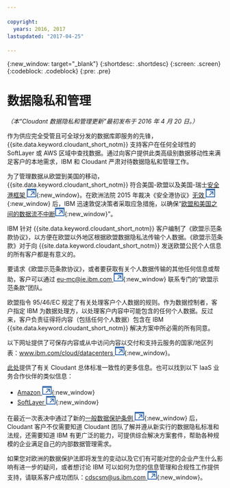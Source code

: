 ```yaml
---

copyright:
  years: 2016, 2017
lastupdated: "2017-04-25"

---
```


{:new_window: target="_blank"}
{:shortdesc: .shortdesc}
{:screen: .screen}
{:codeblock: .codeblock}
{:pre: .pre}

<!-- Acrolinx: 2017-02-01 -->

# 数据隐私和管理

_（本“Cloudant 数据隐私和管理更新”最初发布于 2016 年 4 月 20 日。）_

作为供应完全受管且可全球分发的数据库即服务的先锋，{{site.data.keyword.cloudant_short_notm}} 支持客户在任何全球性的 SoftLayer 或 AWS 区域中查找数据。通过向客户提供此类高级别数据移动性来满足客户的本地需求，IBM 和 Cloudant 严肃对待数据隐私和管理工作。

为了管理数据从欧盟到美国的移动，{{site.data.keyword.cloudant_short_notm}} 符合美国-欧盟以及美国-瑞士[安全港框架 ![外部链接图标](../images/launch-glyph.svg "外部链接图标")](https://safeharbor.export.gov/companyinfo.aspx?id=29450){:new_window}。在欧洲法院 2015 年裁决《安全港协议》[无效 ![外部链接图标](../images/launch-glyph.svg "外部链接图标")](http://curia.europa.eu/juris/document/document.jsf?text=&docid=169195&pageIndex=0&doclang=en&mode=req&dir=&occ=first&part=1&cid=113326){:new_window} 后，IBM 迅速敦促决策者采取应急措施，以确保“[欧盟和美国之间的数据流不中断![外部链接图标](../images/launch-glyph.svg "外部链接图标")](http://www.ibm.com/ibm/ibmgra/safe_harbor_10062015.html){:new_window}”。

IBM 针对 {{site.data.keyword.cloudant_short_notm}} 客户编制了《欧盟示范条款协议》，以方便在欧盟以外地区根据欧盟数据隐私法传输个人数据。《欧盟示范条款》对于向 {{site.data.keyword.cloudant_short_notm}} 发送欧盟公民个人信息的所有客户都是有意义的。

要请求《欧盟示范条款协议》，或者要获取有关个人数据传输的其他任何信息或帮助，客户可以通过 [eu-mc@ie.ibm.com ![外部链接图标](../images/launch-glyph.svg "外部链接图标")](mailto:eu-mc@ie.ibm.com){:new_window} 联系专门的“欧盟示范条款”团队。

欧盟指令 95/46/EC 规定了有关处理客户个人数据的规则。作为数据控制者，客户指定 IBM 为数据处理方，以处理客户内容中可能包含的任何个人数据。反过来，客户负责征得将内容（包括任何个人数据）包含在 IBM {{site.data.keyword.cloudant_short_notm}} 解决方案中所必需的所有同意。

以下网址提供了可保存内容或从中访问内容以交付和支持云服务的国家/地区列表：[www.ibm.com/cloud/datacenters ![外部链接图标](../images/launch-glyph.svg "外部链接图标")](http://www.ibm.com/cloud/datacenters){:new_window}。

[此处](compliance.html)提供了有关 Cloudant 总体标准一致性的更多信息。也可以找到以下 IaaS 业务合作伙伴的类似信息：

-   [Amazon ![外部链接图标](../images/launch-glyph.svg "外部链接图标")](https://aws.amazon.com/compliance/){:new_window}
-   [SoftLayer ![外部链接图标](../images/launch-glyph.svg "外部链接图标")](http://www.softlayer.com/compliance){:new_window}

在最近一次表决中通过了新的[一般数据保护条例 ![外部链接图标](../images/launch-glyph.svg "外部链接图标")](http://www.engadget.com/2016/04/14/eu-data-protection-rules/){:new_window} 后，Cloudant 客户不仅需要知道 Cloudant 团队了解并遵从新实行的数据隐私标准和法规，还需要知道 IBM 有更广泛的能力，可提供综合解决方案套件，帮助各种规模的企业满足自己的内部数据管理需求。

如果您对欧洲的数据保护法即将发生的变动以及它们有可能对您的企业产生什么影响有进一步的疑问，或者想讨论 IBM 可以如何为您的信息管理和合规性工作提供支持，请联系客户成功团队：[cdscsm@us.ibm.com ![外部链接图标](../images/launch-glyph.svg "外部链接图标")](mailto:cdscsm@us.ibm.com){:new_window}。 
